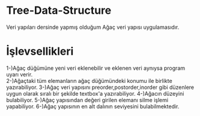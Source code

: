 # Tree-Data-Structure
Veri yapıları dersinde yapmış olduğum Ağaç veri yapısı uygulamasıdır.

# İşlevsellikleri
1-)Ağaç düğümüne yeni veri eklenebilir ve eklenen veri aynıysa program uyarı verir.<br>
2-)Ağaçtaki tüm elemanların ağaç düğümündeki konumu ile birlikte yazırabiliyor.
3-)Ağaç veri yapısını preorder,postorder,inorder gibi düzenlere uygun olarak sıralı bir şekilde textbox'a yazırabiliyor.
4-)Ağacın düzeyini bulabiliyor.
5-)Ağaç yapısından değeri girilen elemanı silme işlemi yapabiliyor.
6-)Ağaç yapısının en alt dalının seviyesini bulabilmektedir.
